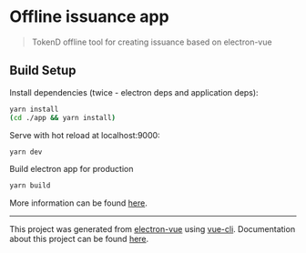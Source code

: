 # Offline issuance app

> TokenD offline tool for creating issuance based on electron-vue

## Build Setup


Install dependencies (twice - electron deps and application deps):

```bash
yarn install
(cd ./app && yarn install)
```

Serve with hot reload at localhost:9000:

```bash
yarn dev
```

Build electron app for production
```bash
yarn build
```

More information can be found [here](https://simulatedgreg.gitbooks.io/electron-vue/en/npm_scripts.html).

---

This project was generated from [electron-vue](https://github.com/SimulatedGREG/electron-vue) using [vue-cli](https://github.com/vuejs/vue-cli). Documentation about this project can be found [here](https://simulatedgreg.gitbooks.io/electron-vue/content/index.html).

